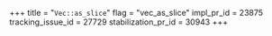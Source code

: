 +++
title = "`Vec::as_slice`"
flag = "vec_as_slice"
impl_pr_id = 23875
tracking_issue_id = 27729
stabilization_pr_id = 30943
+++
